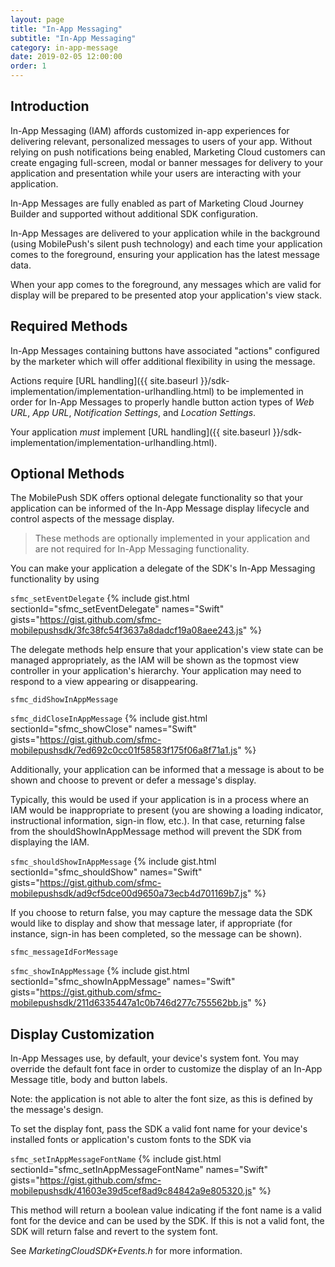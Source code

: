 ```yaml
---
layout: page
title: "In-App Messaging"
subtitle: "In-App Messaging"
category: in-app-message
date: 2019-02-05 12:00:00
order: 1
---
```


## Introduction
In-App Messaging (IAM) affords customized in-app experiences for delivering relevant, personalized messages to users of your app. Without relying on push notifications being enabled, Marketing Cloud customers can create engaging full-screen, modal or banner messages for delivery to your application and presentation while your users are interacting with your application.

In-App Messages are fully enabled as part of Marketing Cloud Journey Builder and supported without additional SDK configuration.

In-App Messages are delivered to your application while in the background (using MobilePush's silent push technology) and each time your application comes to the foreground, ensuring your application has the latest message data.

When your app comes to the foreground, any messages which are valid for display will be prepared to be presented atop your application's view stack.

## Required Methods
In-App Messages containing buttons have associated "actions" configured by the marketer which will offer additional flexibility in using the message. 

Actions require [URL handling]({{ site.baseurl }}/sdk-implementation/implementation-urlhandling.html) to be implemented in order for In-App Messages to properly handle button action types of *Web URL*, *App URL*, *Notification Settings*, and *Location Settings*.

Your application *must* implement [URL handling]({{ site.baseurl }}/sdk-implementation/implementation-urlhandling.html).

## Optional Methods

The MobilePush SDK offers optional delegate functionality so that your application can be informed of the In-App Message display lifecycle and control aspects of the message display.

> These methods are optionally implemented in your application and are not required for In-App Messaging functionality.


You can make your application a delegate of the SDK's In-App Messaging functionality by using

`sfmc_setEventDelegate`
{% include gist.html sectionId="sfmc_setEventDelegate" names="Swift" gists="https://gist.github.com/sfmc-mobilepushsdk/3fc38fc54f3637a8dadcf19a08aee243.js" %}

The delegate methods help ensure that your application's view state can be managed appropriately, as the IAM will be shown as the topmost view controller in your application's hierarchy. Your application may need to respond to a view appearing or disappearing.

`sfmc_didShowInAppMessage`

`sfmc_didCloseInAppMessage`
{% include gist.html sectionId="sfmc_showClose" names="Swift" gists="https://gist.github.com/sfmc-mobilepushsdk/7ed692c0cc01f58583f175f06a8f71a1.js" %}

Additionally, your application can be informed that a message is about to be shown and choose to prevent or defer a message's display.

Typically, this would be used if your application is in a process where an IAM would be inappropriate to present (you are showing a loading indicator, instructional information, sign-in flow, etc.). In that case, returning false from the shouldShowInAppMessage method will prevent the SDK from displaying the IAM.

`sfmc_shouldShowInAppMessage`
{% include gist.html sectionId="sfmc_shouldShow" names="Swift" gists="https://gist.github.com/sfmc-mobilepushsdk/ad9cf5dce00d9650a73ecb4d701169b7.js" %}

If you choose to return false, you may capture the message data the SDK would like to display and show that message later, if appropriate (for instance, sign-in has been completed, so the message can be shown).

`sfmc_messageIdForMessage`

`sfmc_showInAppMessage`
{% include gist.html sectionId="sfmc_showInAppMessage" names="Swift" gists="https://gist.github.com/sfmc-mobilepushsdk/211d6335447a1c0b746d277c755562bb.js" %}

## Display Customization

In-App Messages use, by default, your device's system font. You may override the default font face in order to customize the display of an In-App Message title, body and button labels.

Note: the application is not able to alter the font size, as this is defined by the message's design.

To set the display font, pass the SDK a valid font name for your device's installed fonts or application's custom fonts to the SDK via

`sfmc_setInAppMessageFontName`
{% include gist.html sectionId="sfmc_setInAppMessageFontName" names="Swift" gists="https://gist.github.com/sfmc-mobilepushsdk/41603e39d5cef8ad9c84842a9e805320.js" %}

This method will return a boolean value indicating if the font name is a valid font for the device and can be used by the SDK. If this is not a valid font, the SDK will return false and revert to the system font.

See _MarketingCloudSDK+Events.h_ for more information.